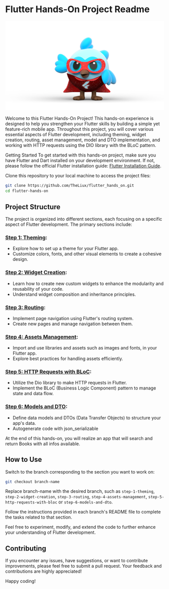 # Flutter Hands-On Project Readme
![Dash Hero](/assets/dash-hero.png)

Welcome to this Flutter Hands-On Project! 
This hands-on experience is designed to help you strengthen your Flutter skills by building a simple yet feature-rich mobile app. 
Throughout this project, you will cover various essential aspects of Flutter development, including theming, widget creation, routing, asset management, model and DTO implementation, and working with HTTP requests using the DIO library with the BLoC pattern.

Getting Started
To get started with this hands-on project, make sure you have Flutter and Dart installed on your development environment. If not, please follow the official Flutter installation guide: [Flutter Installation Guide](https://docs.flutter.dev/get-started/install).

Clone this repository to your local machine to access the project files:
```bash
git clone https://github.com/TheLiux/flutter_hands_on.git
cd flutter-hands-on
```

## Project Structure
The project is organized into different sections, each focusing on a specific aspect of Flutter development. The primary sections include:

### [Step 1: Theming](https://github.com/TheLiux/flutter_hands_on/tree/step-1-theming):

- Explore how to set up a theme for your Flutter app.
- Customize colors, fonts, and other visual elements to create a cohesive design.
  
### [Step 2: Widget Creation](https://github.com/TheLiux/flutter_hands_on/tree/step-2-widget-creation):

- Learn how to create new custom widgets to enhance the modularity and reusability of your code.
- Understand widget composition and inheritance principles.

### [Step 3: Routing](https://github.com/TheLiux/flutter_hands_on/tree/step-3-routing):

- Implement page navigation using Flutter's routing system.
- Create new pages and manage navigation between them.

###  [Step 4: Assets Management](https://github.com/TheLiux/flutter_hands_on/tree/step-4-assets-management):

- Import and use libraries and assets such as images and fonts, in your Flutter app.
- Explore best practices for handling assets efficiently.

### [Step 5: HTTP Requests with BLoC](https://github.com/TheLiux/flutter_hands_on/tree/step-5-http-requests-with-bloc):

- Utilize the Dio library to make HTTP requests in Flutter.
- Implement the BLoC (Business Logic Component) pattern to manage state and data flow.

### [Step 6: Models and DTO](https://github.com/TheLiux/flutter_hands_on/tree/step-6-models-and-dto):

- Define data models and DTOs (Data Transfer Objects) to structure your app's data.
- Autogenerate code with json_serializable

At the end of this hands-on, you will realize an app that will search and return Books with all infos available.

## How to Use
Switch to the branch corresponding to the section you want to work on:

```bash
git checkout branch-name
```

Replace branch-name with the desired branch, such as `step-1-theming`, `step-2-widget-creation`, `step-3-routing`, `step-4-assets-management`, `step-5-http-requests-with-bloc` or `step-6-models-and-dto`.

Follow the instructions provided in each branch's README file to complete the tasks related to that section.

Feel free to experiment, modify, and extend the code to further enhance your understanding of Flutter development.

## Contributing
If you encounter any issues, have suggestions, or want to contribute improvements, please feel free to submit a pull request. Your feedback and contributions are highly appreciated!

Happy coding!





